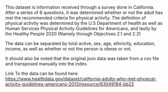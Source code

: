 This dataset is information received through a survey done in California.
After a series of 8 questions, it was determined whether or not the adult
has met the recommended criteria for physical activity. The definition of
physical activity was determined by the U.S Department of health as well as
Human Services Physical Activity Guidelines for Americans, and lastly by the Healthy
People 2020 (Namely through Objectives 2.1 and 2.2)

The data can be separated by total active, sex, age, ethnicity, education, income,
as well as whether or not the person is obese or not.

It should also be noted that the original json data was taken from a csv file and
transposed manually into the index.

Link To the data can be found here:
<https://www.healthdata.gov/dataset/california-adults-who-met-physical-activity-guidelines-americans-2013/resource/63049184-bb22>
